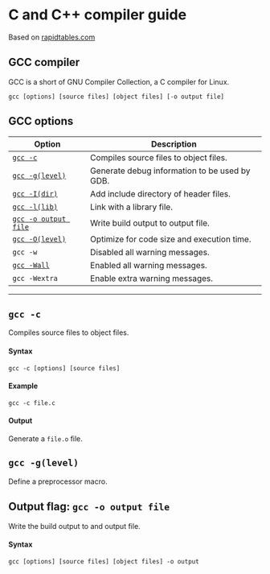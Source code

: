 # C and C++ compiler guide
Based on [rapidtables.com](https://www.rapidtables.com/code/linux/gcc.html)
## GCC compiler
GCC is a short of GNU Compiler Collection, a C compiler for Linux.
```shell
gcc [options] [source files] [object files] [-o output file]
```

## GCC options
Option | Description
-|-
[`gcc -c`](#gcc--c) | Compiles source files to object files.
[`gcc -g(level)`](#gcc--glevel) | Generate debug information to be used by GDB.
[`gcc -I(dir)`](#gcc--Idir) | Add include directory of header files.
[`gcc -l(lib)`](#gcc--llib) | Link with a library file.
[`gcc -o output file`](#Output-flag-gcc--o-output-file) | Write build output to output file.
[`gcc -O(level)`](#gcc--O) | Optimize for code size and execution time.
`gcc -w` | Disabled all warning messages.
[`gcc -Wall`](#gcc--Wall) | Enabled all warning messages.
`gcc -Wextra` | Enable extra warning messages.
---
## `gcc -c`
Compiles source files to object files.
#### Syntax
```shell
gcc -c [options] [source files]
```
#### Example
```shell
gcc -c file.c
```
#### Output
Generate a `file.o` file.

## `gcc -g(level)`
Define a preprocessor macro.



## Output flag: `gcc -o output file`
Write the build output to and output file.
#### Syntax
```shell
gcc [options] [source files] [object files] -o output
```